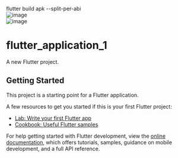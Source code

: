  flutter build apk --split-per-abi <br> ![image](https://github.com/LascanoAldahir/App_card_flutter/assets/139184732/3fda9964-fe7c-4de5-9d69-afb3f0e32960)
<br>![image](https://github.com/LascanoAldahir/App_card_flutter/assets/139184732/1848897a-dce2-4dce-b4c2-5120371f2e81)


# flutter_application_1

A new Flutter project.

## Getting Started

This project is a starting point for a Flutter application.

A few resources to get you started if this is your first Flutter project:

- [Lab: Write your first Flutter app](https://docs.flutter.dev/get-started/codelab)
- [Cookbook: Useful Flutter samples](https://docs.flutter.dev/cookbook)

For help getting started with Flutter development, view the
[online documentation](https://docs.flutter.dev/), which offers tutorials,
samples, guidance on mobile development, and a full API reference.
